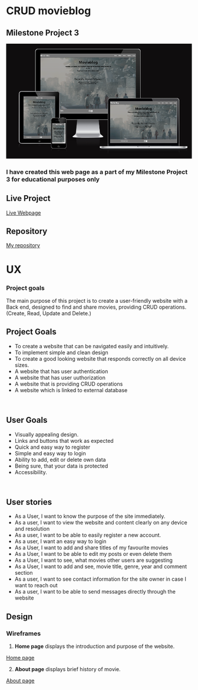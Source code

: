 # CRUD movieblog

## Milestone Project 3

![Am I Responsive](documentation/readme/amiresponsive.png)

### I have created this web page as a part of  my Milestone Project 3 for educational purposes only

## Live Project

[Live Webpage](https://ludido-ba4a496efb9b.herokuapp.com/)


## Repository

[My repository](https://github.com/EdgarKlavins/crud-movieblog)
<br>

# UX

### Project goals

The main purpose of this project is to create a user-friendly website with a Back end, designed to find and share movies, providing CRUD operations. (Create, Read, Update and Delete.)

## Project Goals
<ul>
<li>To create a website that can be navigated easily and intuitively.</li>
<li>To implement simple and clean design</li>
<li>To create a good looking website that responds correctly on all device sizes.</li>
<li>A website that has user authentication</li>
<li>A website that has user uuthorization</li>
<li>A website that is providing CRUD operations</li>
<li>A website which is linked to external database</li>
</ul>
<br>

## User Goals
<ul>
<li>Visually appealing design.</li>
<li>Links and buttons that work as expected</li>
<li>Quick and easy way to register</li>
<li>Simple and easy way to login</li>
<li>Ability to add, edit or delete own data</li>
<li>Being sure, that your data is protected</li>
<li>Accessibility.</li>
</ul>
<br>

## User stories
<ul>
<li>As a User, I want to know the purpose of the site immediately.</li>
<li>As a user, I want to view the website and content clearly on any device and resolution</li>
<li>As a user, I want to be able to easily register a new account.</li>
<li>As a user, I want an easy way to login</li>
<li>As a User, I want to add and share titles of my favourite movies</li>
<li>As a User, I want to be able to edit my posts or even delete them</li>
<li>As a User, I want to see, what movies other users are suggesting</li>
<li>As a User, I want to add and see, movie title, genre, year and comment section </li>
<li>As a user, I want to see contact information for the site owner in case I want to reach out </li>
<li>As a user, I want to be able to send messages directly through the website </li>
</ul>

## Design

### Wireframes

1. **Home page** displays the introduction and purpose of the website.

<a href="documentation/readme/Home.png">Home page</a>

2. **About page** displays brief history of movie.

<a href="documentation/readme/About.png">About page</a>



